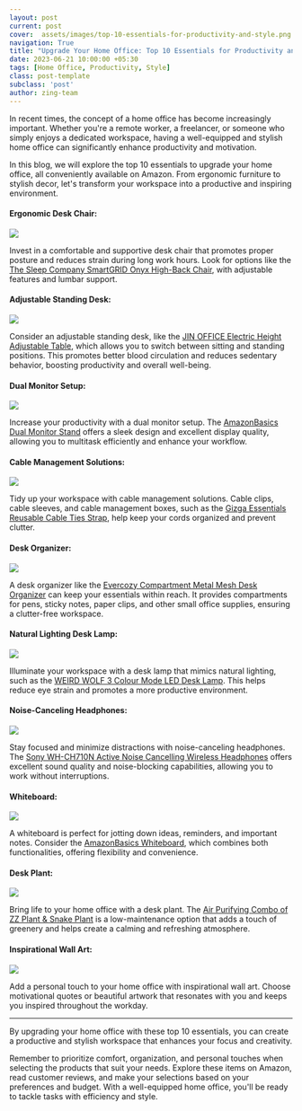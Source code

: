 ```yaml
---
layout: post
current: post
cover:  assets/images/top-10-essentials-for-productivity-and-style.png
navigation: True
title: "Upgrade Your Home Office: Top 10 Essentials for Productivity and Style"
date: 2023-06-21 10:00:00 +05:30
tags: [Home Office, Productivity, Style]
class: post-template
subclass: 'post'
author: zing-team
---
```


In recent times, the concept of a home office has become increasingly important.
Whether you're a remote worker, a freelancer,
or someone who simply enjoys a dedicated workspace, having a well-equipped
and stylish home office can significantly enhance productivity and motivation.

In this blog, we will explore the top 10 essentials to upgrade your home office,
all conveniently available on Amazon.
From ergonomic furniture to stylish decor,
let's transform your workspace into a productive
and inspiring environment.

#### Ergonomic Desk Chair:

<a href="https://www.amazon.in/Sleep-Company-Onyx-Orthopedic-Adjustments/dp/B09VZ19531?crid=168IEZ54DHV0Z&keywords=ergonomic+desk+chair&qid=1688579476&sprefix=ergonomic+desk+chai%2Caps%2C248&sr=8-40&linkCode=li3&tag=zinginfo-21&linkId=32193472f541a105c00debe2b11c2d6f&language=en_IN&ref_=as_li_ss_il" target="_blank"><img border="0" src="//ws-in.amazon-adsystem.com/widgets/q?_encoding=UTF8&ASIN=B09VZ19531&Format=_SL250_&ID=AsinImage&MarketPlace=IN&ServiceVersion=20070822&WS=1&tag=zinginfo-21&language=en_IN" ></a><img src="https://ir-in.amazon-adsystem.com/e/ir?t=zinginfo-21&language=en_IN&l=li3&o=31&a=B09VZ19531" width="1" height="1" border="0" alt="" style="border:none !important; margin:0px !important;" />

Invest in a comfortable and supportive desk chair that promotes proper posture and reduces strain during long work hours. Look for options like the [The Sleep Company SmartGRID Onyx High-Back Chair](https://amzn.to/44xAAi4), with adjustable features and lumbar support.

#### Adjustable Standing Desk:

<a href="https://www.amazon.in/JIN-OFFICE-Table-Frame-White/dp/B0BNNM72H7?keywords=Adjustable+Standing+Desk%3A&qid=1688579794&sr=8-40&linkCode=li3&tag=zinginfo-21&linkId=51f094c8c76b8b53acc8c5435143b639&language=en_IN&ref_=as_li_ss_il" target="_blank"><img border="0" src="//ws-in.amazon-adsystem.com/widgets/q?_encoding=UTF8&ASIN=B0BNNM72H7&Format=_SL250_&ID=AsinImage&MarketPlace=IN&ServiceVersion=20070822&WS=1&tag=zinginfo-21&language=en_IN" ></a><img src="https://ir-in.amazon-adsystem.com/e/ir?t=zinginfo-21&language=en_IN&l=li3&o=31&a=B0BNNM72H7" width="1" height="1" border="0" alt="" style="border:none !important; margin:0px !important;" />

Consider an adjustable standing desk, like the [JIN OFFICE Electric Height Adjustable Table](https://amzn.to/3XGtVQr), which allows you to switch between sitting and standing positions. This promotes better blood circulation and reduces sedentary behavior, boosting productivity and overall well-being.

#### Dual Monitor Setup:

<a href="https://www.amazon.in/AmazonBasics-Dual-Monitor-Stand-Height-Adjustable/dp/B076B3Q8JR?crid=194DWJGZ0U12Q&keywords=dual+monitor+setup&qid=1688579937&sprefix=dual+monitor+setup%2Caps%2C225&sr=8-3&linkCode=li3&tag=zinginfo-21&linkId=dc5007d592a02a40ffbe9f6a93692641&language=en_IN&ref_=as_li_ss_il" target="_blank"><img border="0" src="//ws-in.amazon-adsystem.com/widgets/q?_encoding=UTF8&ASIN=B076B3Q8JR&Format=_SL250_&ID=AsinImage&MarketPlace=IN&ServiceVersion=20070822&WS=1&tag=zinginfo-21&language=en_IN" ></a><img src="https://ir-in.amazon-adsystem.com/e/ir?t=zinginfo-21&language=en_IN&l=li3&o=31&a=B076B3Q8JR" width="1" height="1" border="0" alt="" style="border:none !important; margin:0px !important;" />

Increase your productivity with a dual monitor setup. The [AmazonBasics Dual Monitor Stand](https://amzn.to/3pIYBnj) offers a sleek design and excellent display quality, allowing you to multitask efficiently and enhance your workflow.

#### Cable Management Solutions:

<a href="https://www.amazon.in/Gizga-Essentials-Reusable-Double-Organizer/dp/B08WPSMFTQ?content-id=amzn1.sym.71f3e964-c052-406d-85d3-3536a795e6d0%3Aamzn1.sym.71f3e964-c052-406d-85d3-3536a795e6d0&crid=2RTYT4TVG8XLS&cv_ct_cx=Cable+Management+Solutions%3A&keywords=Cable+Management+Solutions%3A&pd_rd_i=B08WPSMFTQ&pd_rd_r=ed6db4a8-c3ea-4a64-a0ca-5a3d7f6e6ae6&pd_rd_w=N2eSG&pd_rd_wg=CoN48&pf_rd_p=71f3e964-c052-406d-85d3-3536a795e6d0&pf_rd_r=RZNA2RT2YHWE5WNQEEPT&qid=1688579996&sbo=RZvfv%2F%2FHxDF%2BO5021pAnSA%3D%3D&sprefix=cable+management+solutions+%2Caps%2C197&sr=1-1-f1821008-9dea-4812-b2b6-4a6e4a4f2d55&linkCode=li3&tag=zinginfo-21&linkId=9a1d425392de9c1e49eb10b24a0e7174&language=en_IN&ref_=as_li_ss_il" target="_blank"><img border="0" src="//ws-in.amazon-adsystem.com/widgets/q?_encoding=UTF8&ASIN=B08WPSMFTQ&Format=_SL250_&ID=AsinImage&MarketPlace=IN&ServiceVersion=20070822&WS=1&tag=zinginfo-21&language=en_IN" ></a><img src="https://ir-in.amazon-adsystem.com/e/ir?t=zinginfo-21&language=en_IN&l=li3&o=31&a=B08WPSMFTQ" width="1" height="1" border="0" alt="" style="border:none !important; margin:0px !important;" />

Tidy up your workspace with cable management solutions. Cable clips, cable sleeves, and cable management boxes, such as the [Gizga Essentials Reusable Cable Ties Strap](https://amzn.to/449fqH2), help keep your cords organized and prevent clutter.

#### Desk Organizer:

<a href="https://www.amazon.in/EVERCOZY-Compartment-Organizer-Stationary-COMPARTMENT/dp/B09KTTZ6CK?keywords=Desk+Organizer&qid=1688580103&sr=8-10&linkCode=li3&tag=zinginfo-21&linkId=3f2781534a7edc7dfe4584d85b4de45e&language=en_IN&ref_=as_li_ss_il" target="_blank"><img border="0" src="//ws-in.amazon-adsystem.com/widgets/q?_encoding=UTF8&ASIN=B09KTTZ6CK&Format=_SL250_&ID=AsinImage&MarketPlace=IN&ServiceVersion=20070822&WS=1&tag=zinginfo-21&language=en_IN" ></a><img src="https://ir-in.amazon-adsystem.com/e/ir?t=zinginfo-21&language=en_IN&l=li3&o=31&a=B09KTTZ6CK" width="1" height="1" border="0" alt="" style="border:none !important; margin:0px !important;" />

A desk organizer like the [Evercozy Compartment Metal Mesh Desk Organizer](https://amzn.to/3PJWdaO) can keep your essentials within reach. It provides compartments for pens, sticky notes, paper clips, and other small office supplies, ensuring a clutter-free workspace.

#### Natural Lighting Desk Lamp:

<a href="https://www.amazon.in/WEIRD-WOLF-Colour-Holder-Warranty/dp/B0B919D52V?crid=2Z19W71KGIW3W&keywords=Natural+Lighting+Desk+Lamp+developer&qid=1688580255&sprefix=natural+lighting+desk+lamp+develope%2Caps%2C200&sr=8-2&linkCode=li3&tag=zinginfo-21&linkId=ccb12955ecb2db295fcd525af30a0bd7&language=en_IN&ref_=as_li_ss_il" target="_blank"><img border="0" src="//ws-in.amazon-adsystem.com/widgets/q?_encoding=UTF8&ASIN=B0B919D52V&Format=_SL250_&ID=AsinImage&MarketPlace=IN&ServiceVersion=20070822&WS=1&tag=zinginfo-21&language=en_IN" ></a><img src="https://ir-in.amazon-adsystem.com/e/ir?t=zinginfo-21&language=en_IN&l=li3&o=31&a=B0B919D52V" width="1" height="1" border="0" alt="" style="border:none !important; margin:0px !important;" />

Illuminate your workspace with a desk lamp that mimics natural lighting, such as the [WEIRD WOLF 3 Colour Mode LED Desk Lamp](https://amzn.to/3rhsaNp). This helps reduce eye strain and promotes a more productive environment.

#### Noise-Canceling Headphones:

<a href="https://www.amazon.in/Sony-WH-CH710N-Cancelling-Wireless-Headphones/dp/B0872G7SL9?crid=256GSCPP1I6YN&keywords=Noise-Canceling+Headphones%3A&qid=1688580336&sprefix=noise-canceling+headphones+%2Caps%2C186&sr=8-5&linkCode=li3&tag=zinginfo-21&linkId=8c7c0b2e15187c6dd0b4b55c620a2e6a&language=en_IN&ref_=as_li_ss_il" target="_blank"><img border="0" src="//ws-in.amazon-adsystem.com/widgets/q?_encoding=UTF8&ASIN=B0872G7SL9&Format=_SL250_&ID=AsinImage&MarketPlace=IN&ServiceVersion=20070822&WS=1&tag=zinginfo-21&language=en_IN" ></a><img src="https://ir-in.amazon-adsystem.com/e/ir?t=zinginfo-21&language=en_IN&l=li3&o=31&a=B0872G7SL9" width="1" height="1" border="0" alt="" style="border:none !important; margin:0px !important;" />

Stay focused and minimize distractions with noise-canceling headphones. The [Sony WH-CH710N Active Noise Cancelling Wireless Headphones](https://amzn.to/3XE22rY) offers excellent sound quality and noise-blocking capabilities, allowing you to work without interruptions.

#### Whiteboard:

<a href="https://www.amazon.in/AmazonBasics-Whiteboard-Drywipe-Magnetic-Aluminium/dp/B077T5RQF7?crid=2628UXTDYS7O8&keywords=Whiteboard&qid=1688580423&sprefix=whiteboard%2Caps%2C195&sr=8-9&linkCode=li3&tag=zinginfo-21&linkId=033513f63b2253cdb040b830618a069b&language=en_IN&ref_=as_li_ss_il" target="_blank"><img border="0" src="//ws-in.amazon-adsystem.com/widgets/q?_encoding=UTF8&ASIN=B077T5RQF7&Format=_SL250_&ID=AsinImage&MarketPlace=IN&ServiceVersion=20070822&WS=1&tag=zinginfo-21&language=en_IN" ></a><img src="https://ir-in.amazon-adsystem.com/e/ir?t=zinginfo-21&language=en_IN&l=li3&o=31&a=B077T5RQF7" width="1" height="1" border="0" alt="" style="border:none !important; margin:0px !important;" />

A whiteboard is perfect for jotting down ideas, reminders, and important notes. Consider the [AmazonBasics Whiteboard](https://amzn.to/3XIc6QL), which combines both functionalities, offering flexibility and convenience.

#### Desk Plant:

<a href="https://www.amazon.in/Nurturing-Green-Purifying-Combo-Indoor/dp/B09H366NV1?keywords=snake+plant&qid=1688580588&sprefix=snake+p%2Caps%2C233&sr=8-19&linkCode=li3&tag=zinginfo-21&linkId=94116c3f2e8424e3027c6604ff6bd420&language=en_IN&ref_=as_li_ss_il" target="_blank"><img border="0" src="//ws-in.amazon-adsystem.com/widgets/q?_encoding=UTF8&ASIN=B09H366NV1&Format=_SL250_&ID=AsinImage&MarketPlace=IN&ServiceVersion=20070822&WS=1&tag=zinginfo-21&language=en_IN" ></a><img src="https://ir-in.amazon-adsystem.com/e/ir?t=zinginfo-21&language=en_IN&l=li3&o=31&a=B09H366NV1" width="1" height="1" border="0" alt="" style="border:none !important; margin:0px !important;" />

Bring life to your home office with a desk plant. The [Air Purifying Combo of ZZ Plant & Snake Plant](https://amzn.to/3O3UnAk) is a low-maintenance option that adds a touch of greenery and helps create a calming and refreshing atmosphere.

#### Inspirational Wall Art:

<a href="https://www.amazon.in/Inspirational-Motivational-Unframed-Positive-Decoration/dp/B08FFWL86S?crid=2YXMXRQVI0YHW&keywords=Inspirational+Wall+Art%3A&qid=1688580674&sprefix=inspirational+wall+art+%2Caps%2C194&sr=8-10&linkCode=li3&tag=zinginfo-21&linkId=974515584d3eb9e3c2ca08fc3b723a5f&language=en_IN&ref_=as_li_ss_il" target="_blank"><img border="0" src="//ws-in.amazon-adsystem.com/widgets/q?_encoding=UTF8&ASIN=B08FFWL86S&Format=_SL250_&ID=AsinImage&MarketPlace=IN&ServiceVersion=20070822&WS=1&tag=zinginfo-21&language=en_IN" ></a><img src="https://ir-in.amazon-adsystem.com/e/ir?t=zinginfo-21&language=en_IN&l=li3&o=31&a=B08FFWL86S" width="1" height="1" border="0" alt="" style="border:none !important; margin:0px !important;" />

Add a personal touch to your home office with inspirational wall art. Choose motivational quotes or beautiful artwork that resonates with you and keeps you inspired throughout the workday.

---

By upgrading your home office with these top 10 essentials,
you can create a productive and stylish workspace that enhances your focus
and creativity.

Remember to prioritize comfort, organization,
and personal touches when selecting the products that suit your needs.
Explore these items on Amazon, read customer reviews,
and make your selections based on your preferences and budget.
With a well-equipped home office,
you'll be ready to tackle tasks with efficiency and style.

